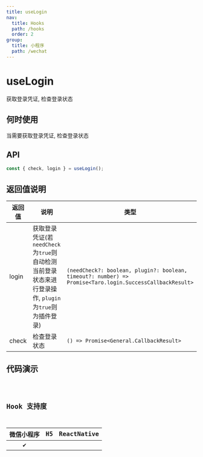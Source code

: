 ```yaml
---
title: useLogin
nav:
  title: Hooks
  path: /hooks
  order: 2
group:
  title: 小程序
  path: /wechat
---
```


# useLogin

获取登录凭证, 检查登录状态

## 何时使用

当需要获取登录凭证, 检查登录状态

## API

```ts
const { check, login } = useLogin();
```

## 返回值说明

| 返回值 | 说明                                                                                                  | 类型                                                                                                     |
| ------ | ----------------------------------------------------------------------------------------------------- | -------------------------------------------------------------------------------------------------------- |
| login  | 获取登录凭证(若`needCheck`为`true`则自动检测当前登录状态来进行登录操作, `plugin`为`true`则为插件登录) | `(needCheck?: boolean, plugin?: boolean, timeout?: number) => Promise<Taro.login.SuccessCallbackResult>` |
| check  | 检查登录状态                                                                                          | `() => Promise<General.CallbackResult>`                                                                  |

## 代码演示

<code src="@pages/useLogin" />

## Hook 支持度

| 微信小程序 | H5  | ReactNative |
| :--------: | :-: | :---------: |
|     ✔️     |     |             |
